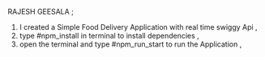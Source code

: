 RAJESH GEESALA ;
1. I created a Simple Food Delivery Application with real time swiggy Api ,
2. type  #npm_install in terminal to install dependencies , 
3. open the terminal and type #npm_run_start to run the Application ,
